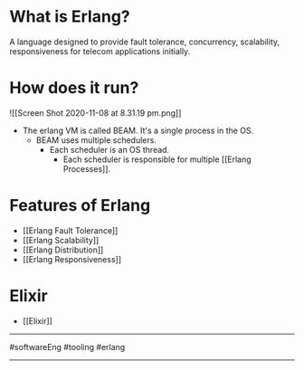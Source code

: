 # What is Erlang?
A language designed to provide fault tolerance, concurrency, scalability, responsiveness for telecom applications initially. 

# How does it run?
![[Screen Shot 2020-11-08 at 8.31.19 pm.png]]
- The erlang VM is called BEAM. It's a single process in the OS. 
	- BEAM uses multiple schedulers.
		- Each scheduler is an OS thread.
			- Each scheduler is responsible for multiple [[Erlang Processes]].

# Features of Erlang
- [[Erlang Fault Tolerance]]
- [[Erlang Scalability]]
- [[Erlang Distribution]]
- [[Erlang Responsiveness]]

# Elixir
- [[Elixir]]
---

#softwareEng #tooling #erlang

___